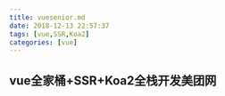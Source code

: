 ```yaml
---
title: vuesenior.md
date: 2018-12-13 22:57:37
tags: [vue,SSR,Koa2]
categories: [vue]
---
```


## vue全家桶+SSR+Koa2全栈开发美团网